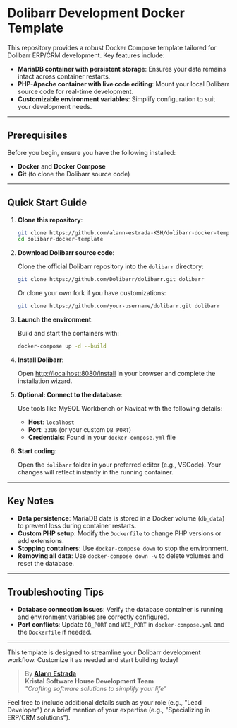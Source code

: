 # Dolibarr Development Docker Template
This repository provides a robust Docker Compose template tailored for Dolibarr ERP/CRM development. Key features include:

* **MariaDB container with persistent storage**: Ensures your data remains intact across container restarts.
* **PHP-Apache container with live code editing**: Mount your local Dolibarr source code for real-time development.
* **Customizable environment variables**: Simplify configuration to suit your development needs.

---

## Prerequisites

Before you begin, ensure you have the following installed:

* **Docker** and **Docker Compose**
* **Git** (to clone the Dolibarr source code)

---

## Quick Start Guide

1. **Clone this repository**:

    ```bash
    git clone https://github.com/alann-estrada-KSH/dolibarr-docker-template.git
    cd dolibarr-docker-template
    ```

2. **Download Dolibarr source code**:

    Clone the official Dolibarr repository into the `dolibarr` directory:

    ```bash
    git clone https://github.com/Dolibarr/dolibarr.git dolibarr
    ```

    Or clone your own fork if you have customizations:

    ```bash
    git clone https://github.com/your-username/dolibarr.git dolibarr
    ```

3. **Launch the environment**:

    Build and start the containers with:

    ```bash
    docker-compose up -d --build
    ```

4. **Install Dolibarr**:

    Open [http://localhost:8080/install](http://localhost:8080/install) in your browser and complete the installation wizard.

5. **Optional: Connect to the database**:

    Use tools like MySQL Workbench or Navicat with the following details:

    * **Host**: `localhost`
    * **Port**: `3306` (or your custom `DB_PORT`)
    * **Credentials**: Found in your `docker-compose.yml` file

6. **Start coding**:

    Open the `dolibarr` folder in your preferred editor (e.g., VSCode). Your changes will reflect instantly in the running container.

---

## Key Notes

* **Data persistence**: MariaDB data is stored in a Docker volume (`db_data`) to prevent loss during container restarts.
* **Custom PHP setup**: Modify the `Dockerfile` to change PHP versions or add extensions.
* **Stopping containers**: Use `docker-compose down` to stop the environment.
* **Removing all data**: Use `docker-compose down -v` to delete volumes and reset the database.

---

## Troubleshooting Tips

* **Database connection issues**: Verify the database container is running and environment variables are correctly configured.
* **Port conflicts**: Update `DB_PORT` and `WEB_PORT` in `docker-compose.yml` and the `Dockerfile` if needed.

---

This template is designed to streamline your Dolibarr development workflow. Customize it as needed and start building today!

> By **[Alann Estrada](https://github.com/alann-estrada-KSH)**  
> **Kristal Software House Development Team**  
> *"Crafting software solutions to simplify your life"*  

Feel free to include additional details such as your role (e.g., "Lead Developer") or a brief mention of your expertise (e.g., "Specializing in ERP/CRM solutions").
